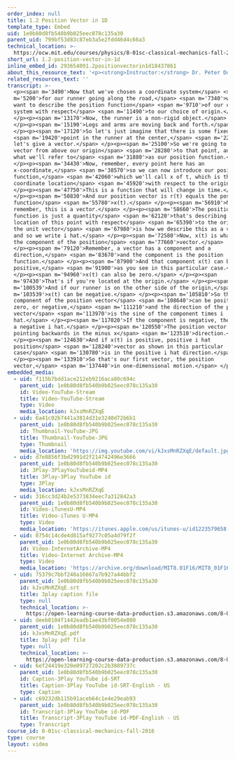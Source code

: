 ```yaml
---
order_index: null
title: 1.2 Position Vector in 1D
template_type: Embed
uid: 1e0b80d8fb540b9b025eec078c135a30
parent_uid: 799bf53d83c87eb3a5e2fdd46d4c66a3
technical_location: >-
  https://ocw.mit.edu/courses/physics/8-01sc-classical-mechanics-fall-2016/week-1-kinematics/1.2-position-vector-in-1d/1.2-position-vector-in-1d
short_url: 1.2-position-vector-in-1d
inline_embed_id: 293654091.2positionvectorin1d18437861
about_this_resource_text: '<p><strong>Instructor:</strong> Dr. Peter Dourmashkin</p>'
related_resources_text: ''
transcript: >-
  <p><span m='3490'>Now that we've chosen a coordinate system</span> <span
  m='5200'>for our runner going along the road,</span> <span m='7340'>we now
  want to describe the position function</span> <span m='9710'>of our coordinate
  system with respect</span> <span m='11490'>to our choice of origin.</span>
  </p><p><span m='13170'>Now, the runner is a non-rigid object.</span>
  </p><p><span m='15190'>Legs and arms are moving back and forth.</span>
  </p><p><span m='17120'>So let's just imagine that there is some fixed</span>
  <span m='19420'>point in the runner at the center,</span> <span m='22540'>and
  let's give a vector.</span> </p><p><span m='25100'>So we're going to draw a
  vector from above our origin</span> <span m='28280'>to that point, and this is
  what we'll refer to</span> <span m='31880'>as our position function.</span>
  </p><p><span m='34430'>Now, remember, every point here has an
  x-coordinate,</span> <span m='38570'>so we can now introduce our position
  function,</span> <span m='42060'>which we'll call x of t, which is the
  coordinate location</span> <span m='45920'>with respect to the origin.</span>
  </p><p><span m='47750'>This is a function that will change in time.</span>
  </p><p><span m='50830'>And our position vector is r(t) equals the position
  function</span> <span m='55780'>x(t).</span> </p><p><span m='56910'>Now,
  remember, this is a vector.</span> </p><p><span m='58660'>The position
  function is just a quantity</span> <span m='62120'>that's describing the
  location of this point with respect</span> <span m='65390'>to the origin, but
  the unit vector</span> <span m='67980'>is how we describe this as a vector,
  and so we write i hat.</span> </p><p><span m='72580'>Now, x(t) is what we call
  the component of the position</span> <span m='77660'>vector.</span>
  </p><p><span m='79120'>Remember, a vector has a component and a
  direction,</span> <span m='83670'>and the component is the position
  function.</span> </p><p><span m='87900'>And that component x(t) can be
  positive,</span> <span m='91900'>as you see in this particular case.</span>
  </p><p><span m='94960'>x(t) can also be zero.</span> </p><p><span
  m='97430'>That's if you're located at the origin.</span> </p><p><span
  m='100539'>And if our runner is on the other side of the origin,</span> <span
  m='103539'>x(t) can be negative.</span> </p><p><span m='105810'>So the
  component of the position vector</span> <span m='108640'>can be positive,
  zero, or negative,</span> <span m='111210'>and the direction of the position
  vector</span> <span m='113970'>is the sine of the component times i
  hat.</span> </p><p><span m='117020'>If the component is negative, then we have
  a negative i hat.</span> </p><p><span m='120550'>The position vector is
  pointing backwards in the minus x</span> <span m='123510'>direction.</span>
  </p><p><span m='124630'>And if x(t) is positive, positive i hat
  position</span> <span m='128240'>vector as shown in this particular
  case</span> <span m='130780'>is in the positive i hat direction.</span>
  </p><p><span m='133910'>So that's our first vector, the position
  vector,</span> <span m='137440'>in one-dimensional motion.</span> </p><p></p>
embedded_media:
  - uid: f115b7bdd1ace212eb9216aca80c694c
    parent_uid: 1e0b80d8fb540b9b025eec078c135a30
    id: Video-YouTube-Stream
    title: Video-YouTube-Stream
    type: Video
    media_location: kJxsMnRZXqE
  - uid: 6a41c02b7441a3814d31e3240d72b6b1
    parent_uid: 1e0b80d8fb540b9b025eec078c135a30
    id: Thumbnail-YouTube-JPG
    title: Thumbnail-YouTube-JPG
    type: Thumbnail
    media_location: 'https://img.youtube.com/vi/kJxsMnRZXqE/default.jpg'
  - uid: d7e8856f3bd2991d2f214742496e3666
    parent_uid: 1e0b80d8fb540b9b025eec078c135a30
    id: 3Play-3PlayYouTubeid-MP4
    title: 3Play-3Play YouTube id
    type: 3Play
    media_location: kJxsMnRZXqE
  - uid: 316cc3d24b2e5373834eec7a312842a3
    parent_uid: 1e0b80d8fb540b9b025eec078c135a30
    id: Video-iTunesU-MP4
    title: Video-iTunes U-MP4
    type: Video
    media_location: 'https://itunes.apple.com/us/itunes-u/id1223579658'
  - uid: 0754c14cde4d815af9277c05a4d79f2f
    parent_uid: 1e0b80d8fb540b9b025eec078c135a30
    id: Video-InternetArchive-MP4
    title: Video-Internet Archive-MP4
    type: Video
    media_location: 'https://archive.org/download/MIT8.01F16/MIT8_01F16_L01v02_360p.mp4'
  - uid: 75379c7bbf248a16667a7b927a44bbf2
    parent_uid: 1e0b80d8fb540b9b025eec078c135a30
    id: kJxsMnRZXqE.srt
    title: 3play caption file
    type: null
    technical_location: >-
      https://open-learning-course-data-production.s3.amazonaws.com/8-01sc-classical-mechanics-fall-2016/75379c7bbf248a16667a7b927a44bbf2_kJxsMnRZXqE.srt
  - uid: deeb8104f1442eadb1ae43bf0054e800
    parent_uid: 1e0b80d8fb540b9b025eec078c135a30
    id: kJxsMnRZXqE.pdf
    title: 3play pdf file
    type: null
    technical_location: >-
      https://open-learning-course-data-production.s3.amazonaws.com/8-01sc-classical-mechanics-fall-2016/deeb8104f1442eadb1ae43bf0054e800_kJxsMnRZXqE.pdf
  - uid: 6ef24419e320e09727202c2b3809737c
    parent_uid: 1e0b80d8fb540b9b025eec078c135a30
    id: Caption-3Play YouTube id-SRT
    title: Caption-3Play YouTube id-SRT-English - US
    type: Caption
  - uid: c69232db115b91aceb64c1e4e29eab93
    parent_uid: 1e0b80d8fb540b9b025eec078c135a30
    id: Transcript-3Play YouTube id-PDF
    title: Transcript-3Play YouTube id-PDF-English - US
    type: Transcript
course_id: 8-01sc-classical-mechanics-fall-2016
type: course
layout: video
---
```

